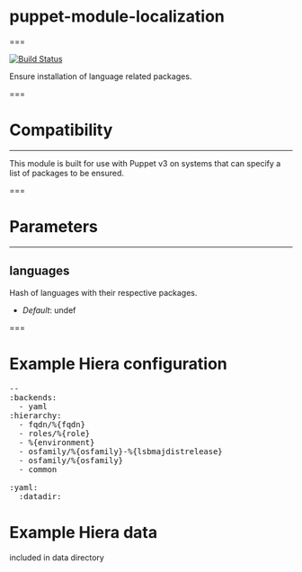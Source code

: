 # puppet-module-localization
===

[![Build Status](https://travis-ci.org/ghoneycutt/puppet-module-localization.png?branch=master)](https://travis-ci.org/ghoneycutt/puppet-module-localization)

Ensure installation of language related packages.

===

# Compatibility
---------------
This module is built for use with Puppet v3 on systems that can specify a list of packages to be ensured.

===

# Parameters
------------

languages
---------
Hash of languages with their respective packages.

- *Default*: undef

===

# Example Hiera configuration
<pre>
--
:backends:
  - yaml
:hierarchy:
  - fqdn/%{fqdn}
  - roles/%{role}
  - %{environment}
  - osfamily/%{osfamily}-%{lsbmajdistrelease}
  - osfamily/%{osfamily}
  - common

:yaml:
  :datadir:
</pre>

# Example Hiera data

included in data directory
